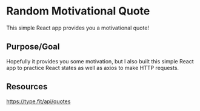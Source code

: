 # Random Motivational Quote

This simple React app provides you a motivational quote!

## Purpose/Goal
Hopefully it provides you some motivation, but I also built this simple React app to practice React states as well as axios to make HTTP requests.

## Resources
https://type.fit/api/quotes
